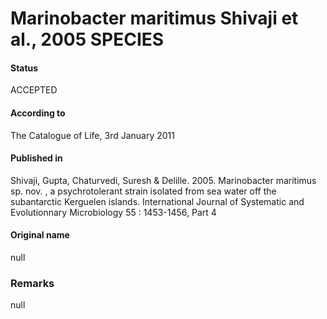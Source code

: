 # Marinobacter maritimus Shivaji et al., 2005 SPECIES

#### Status
ACCEPTED

#### According to
The Catalogue of Life, 3rd January 2011

#### Published in
Shivaji, Gupta, Chaturvedi, Suresh & Delille. 2005. Marinobacter maritimus sp. nov. , a psychrotolerant strain isolated from sea water off the subantarctic Kerguelen islands. International Journal of Systematic and Evolutionnary Microbiology 55 : 1453-1456, Part 4

#### Original name
null

### Remarks
null